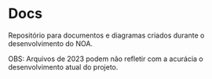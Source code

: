 # Docs

Repositório para documentos e diagramas criados durante o desenvolvimento do NOA.

OBS: Arquivos de 2023 podem não refletir com a acurácia o desenvolvimento atual do projeto.
